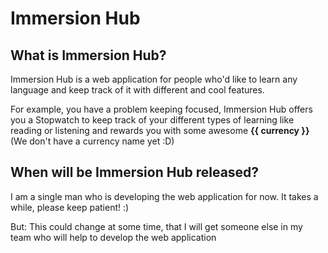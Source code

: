 # Immersion Hub

## What is Immersion Hub?

Immersion Hub is a web application for people who'd like to learn any language and keep track of it with different and cool features. 

For example, you have a problem keeping focused, Immersion Hub offers you a Stopwatch to keep track of your different types of learning like reading or listening and rewards you with some awesome **{{ currency }}** (We don't have a currency name yet :D)

## When will be Immersion Hub released?

I am a single man who is developing the web application for now. It takes a while, please keep patient! :)

But: This could change at some time, that I will get someone else in my team who will help to develop the web application
